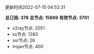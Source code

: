 更新时间2022-07-15 04:52:31

**总订阅: 378**
**总节点: 15869**
**有效节点: 3761**
- v2ray节点: 2051
- ss节点: 1283
- ssr节点: 26
- trojan节点: 400

